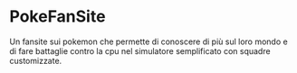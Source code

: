 # PokeFanSite
Un fansite sui pokemon che permette di conoscere di più sul loro mondo e di fare battaglie contro la cpu nel simulatore semplificato con squadre customizzate.

<!-- hello -->
